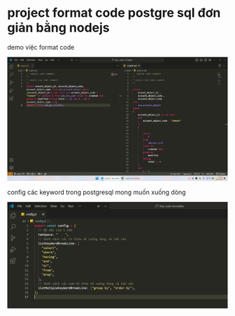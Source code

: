 # project format code postgre sql đơn giản bằng nodejs

demo việc format code

![demo](img/demo.png)

config các keyword trong postgresql mong muốn xuống dòng

![alt text](img/config.png)
